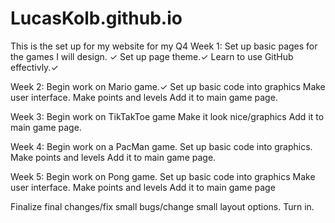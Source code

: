 # LucasKolb.github.io
This is the set up for my website for my Q4 
Week 1:
Set up basic pages for the games I will design. ✓
Set up page theme.✓
Learn to use GitHub effectivly.✓

Week 2:
Begin work on Mario game.✓
Set up basic code into graphics
Make user interface.
Make points and levels
Add it to main game page.

Week 3:
Begin work on TikTakToe game
Make it look nice/graphics
Add it to main game page.

Week 4:
Begin work on a PacMan game.
Set up basic code into graphics.
Make points and levels
Add it to main game page.

Week 5:
Begin work on Pong game.
Set up basic code into graphics
Make user interface.
Make points and levels
Add it to main game page

Finalize final changes/fix small bugs/change small layout options.
Turn in.